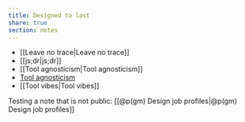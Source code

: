 ```yaml
---
title: Designed to last
share: true
section: notes
---
```


- [[Leave no trace|Leave no trace]]
- [[js;dr|js;dr]]
- [[Tool agnosticism|Tool agnosticism]]
- [Tool agnosticism](/tool-agnosticism)
- [[Tool vibes|Tool vibes]]

Testing a note that is not public: [[@p(gm) Design job profiles|@p(gm) Design job profiles]]